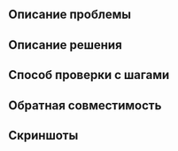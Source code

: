 <!--

Если ваш pull request еще не готов до конца, отметьте его как draft.
(см. https://github.blog/2019-02-14-introducing-draft-pull-requests/)

Чек лист для отправки нового pull request в репозиторий vk-bridge:
1) 👷‍♀️ Создавайте небольшие PR. Один PR - одна проблема. Чем меньше изменений, тем проще нам будет его рассмотреть.
2) ✅ Проверьте, что ваши изменения прошли проверки линтерами.
3) 📝 Используйте описательные сообщения, которые отражают суть изменений в ваших commit messages.
4) ⚠️ Убедитесь, что ваши изменения не сломают обратную совместимость текущего функционала.
5) 🧑‍💻 Протестируйте ваши изменения на поддерживаемых библиотекой платформах (IOS/Android/Web/MobleWeb).

Если этот PR закрывает Issue, то укажите ссылку на него. Используйте доступные ключевые слова (см. https://docs.github.com/en/get-started/writing-on-github/working-with-advanced-formatting/using-keywords-in-issues-and-pull-requests).

Пример:
- close #123 

-->

## Описание проблемы

<!--
Проблема должна быть раскрыта понятно и полностью, максимально коротко.
Для бага - дополнительно приведите описание окружения и шагов воспроизведения.
Если по данной проблеме создано issue, то добавьте ссылки.

Пример:
- related to #123
-->

## Описание решения

<!--
Напишите подробности о том, что делает PR.
-->


## Способ проверки с шагами

<!--
Опишите то, как тестировался данный pull request.
По возможности приведите алгоритм действий, расписанный по шагам.
-->

## Обратная совместимость

<!--
Если ваш pull request изменяет поведение текущей реализации, то подробно опишите результат до/после.
-->

## Скриншоты

<!--
Если ваши изменения касаются UI, то прикрепите скриншоты до/после.
-->

<!--
Спасибо за то, что помогаете нам стать лучше!
-->
